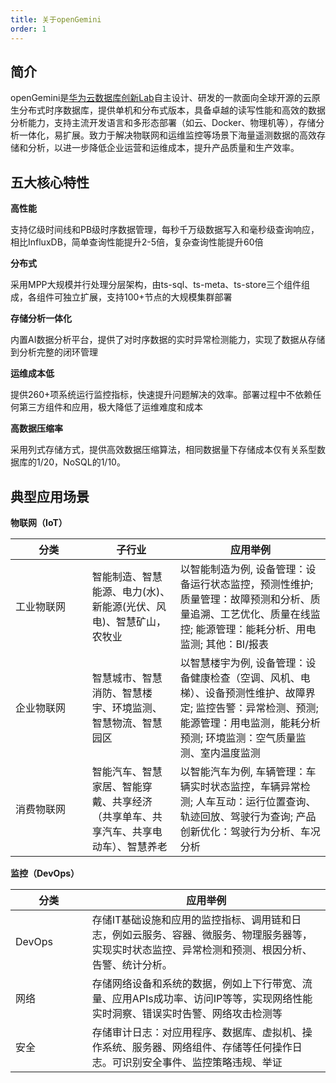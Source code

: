 ```yaml
---
title: 关于openGemini
order: 1
---
```


## 简介

openGemini是[华为云数据库创新Lab](https://www.huaweicloud.com/lab/clouddb/home.html)自主设计、研发的一款面向全球开源的云原生分布式时序数据库，提供单机和分布式版本，具备卓越的读写性能和高效的数据分析能力，支持主流开发语言和多形态部署（如云、Docker、物理机等），存储分析一体化，易扩展。致力于解决物联网和运维监控等场景下海量遥测数据的高效存储和分析，以进一步降低企业运营和运维成本，提升产品质量和生产效率。

## 五大核心特性

**高性能**

支持亿级时间线和PB级时序数据管理，每秒千万级数据写入和毫秒级查询响应，相比InfluxDB，简单查询性能提升2-5倍，复杂查询性能提升60倍

**分布式**

采用MPP大规模并行处理分层架构，由ts-sql、ts-meta、ts-store三个组件组成，各组件可独立扩展，支持100+节点的大规模集群部署

**存储分析一体化**

内置AI数据分析平台，提供了对时序数据的实时异常检测能力，实现了数据从存储到分析完整的闭环管理

**运维成本低**

提供260+项系统运行监控指标，快速提升问题解决的效率。部署过程中不依赖任何第三方组件和应用，极大降低了运维难度和成本

**高数据压缩率**

采用列式存储方式，提供高效数据压缩算法，相同数据量下存储成本仅有关系型数据库的1/20，NoSQL的1/10。

## 典型应用场景

**物联网（IoT）**

| <span style="display:inline-block;width:80pt">分类</span> | 子行业                                                       | 应用举例                                                     |
| --------------------------------------------------------- | ------------------------------------------------------------ | ------------------------------------------------------------ |
| 工业物联网                                                | 智能制造、智慧能源、电力(水)、新能源(光伏、风电)、智慧矿山，农牧业 | 以智能制造为例, 设备管理：设备运行状态监控，预测性维护; 质量管理：故障预测和分析、质量追溯、工艺优化、质量在线监控; 能源管理：能耗分析、用电监测; 其他：BI/报表 |
| 企业物联网                                                | 智慧城市、智慧消防、智慧楼宇、环境监测、智慧物流、智慧园区   | 以智慧楼宇为例, 设备管理：设备健康检查（空调、风机、电梯）、设备预测性维护、故障界定; 监控告警：异常检测、预测; 能源管理：用电监测，能耗分析预测; 环境监测：空气质量监测、室内温度监测 |
| 消费物联网                                                | 智能汽车、智慧家居、智能穿戴、共享经济（共享单车、共享汽车、共享电动车）、智慧养老 | 以智能汽车为例,  车辆管理：车辆实时状态监控，车辆异常检测; 人车互动：运行位置查询、轨迹回放、驾驶行为查询; 产品创新优化：驾驶行为分析、车况分析 |

**监控（DevOps）**

| <span style="display:inline-block;width:80pt">分类</span> | 应用举例                                                     |
| --------------------------------------------------------- | ------------------------------------------------------------ |
| DevOps                                                    | 存储IT基础设施和应用的监控指标、调用链和日志，例如云服务、容器、微服务、物理服务器等，实现实时状态监控、异常检测和预测、根因分析、告警、统计分析。 |
| 网络                                                      | 存储网络设备和系统的数据，例如上下行带宽、流量、应用APIs成功率、访问IP等等，实现网络性能实时洞察、错误实时告警、网络攻击检测等 |
| 安全                                                      | 存储审计日志：对应用程序、数据库、虚拟机、操作系统、服务器、网络组件、存储等任何操作日志。可识别安全事件、监控策略违规、举证 |

